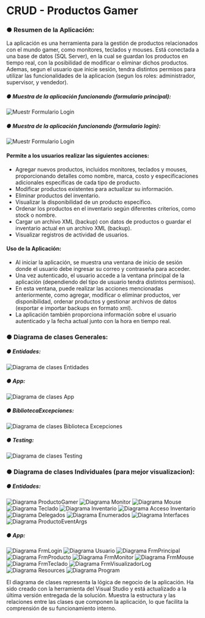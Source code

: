 # CRUD - Productos Gamer
### ● Resumen de la Aplicación:
La aplicación es una herramienta para la gestión de productos relacionados con el mundo gamer, como monitores, teclados y mouses.
Está conectada a una base de datos (SQL Server), en la cual se guardan los productos en tiempo real, con la posibilidad de modificar o eliminar dichos productos.
Ademas, segun el usuario que inicie sesión, tendra distintos permisos para utilizar las funcionalidades de la aplicacion (segun los roles: administrador, supervisor, y vendedor).

##### ● Muestra de la aplicación funcionando (formulario principal):
![Muestr Formulario Login](Muestra%20Funcionamiento/Captura_CRUD_Formulario_Principal.png)

##### ● Muestra de la aplicación funcionando (formulario login):
![Muestr Formulario Login](Muestra%20Funcionamiento/Captura_CRUD_Formulario_Login.png)

#### Permite a los usuarios realizar las siguientes acciones:
- Agregar nuevos productos, incluidos monitores, teclados y mouses, proporcionando detalles como nombre, marca, costo y especificaciones adicionales específicas de cada tipo de producto.
- Modificar productos existentes para actualizar su información.
- Eliminar productos del inventario.
- Visualizar la disponibilidad de un producto específico.
- Ordenar los productos en el inventario según diferentes criterios, como stock o nombre.
- Cargar un archivo XML (backup) con datos de productos o guardar el inventario actual en un archivo XML (backup).
- Visualizar registros de actividad de usuarios.

#### Uso de la Aplicación:
- Al iniciar la aplicación, se muestra una ventana de inicio de sesión donde el usuario debe ingresar su correo y contraseña para acceder.
- Una vez autenticado, el usuario accede a la ventana principal de la aplicación (dependiendo del tipo de usuario tendra distintos permisos).
- En esta ventana, puede realizar las acciones mencionadas anteriormente, como agregar, modificar o eliminar productos, ver disponibilidad, ordenar productos y gestionar archivos de datos (exportar e importar backups en formato xml).
- La aplicación también proporciona información sobre el usuario autenticado y la fecha actual junto con la hora en tiempo real.

### ● Diagrama de clases Generales:
##### ● Entidades:
![Diagrama de clases Entidades](Diagramas%20de%20clases/Diagramas%20Generales/DiagramaDeClaseEntidades.png)

##### ● App:
![Diagrama de clases App](Diagramas%20de%20clases/Diagramas%20Generales/DiagramaDeClaseApp.png)

##### ● BibliotecaExcepciones:
![Diagrama de clases Biblioteca Excepciones](Diagramas%20de%20clases/Diagramas%20Generales/DiagramaDeClaseBibliotecaExcepciones.png)

##### ● Testing:
![Diagrama de clases Testing](Diagramas%20de%20clases/Diagramas%20Generales/DiagramaDeClaseTesting.png)

### ● Diagrama de clases Individuales (para mejor visualizacion):
##### ● Entidades:
![Diagrama ProductoGamer](Diagramas%20de%20clases/Diagramas%20Individuales/Diagramas%20Entidades/DiagramaProductoGamer.png)
![Diagrama Monitor](Diagramas%20de%20clases/Diagramas%20Individuales/Diagramas%20Entidades/DiagramaMonitor.png)
![Diagrama Mouse](Diagramas%20de%20clases/Diagramas%20Individuales/Diagramas%20Entidades/DiagramaMouse.png)
![Diagrama Teclado](Diagramas%20de%20clases/Diagramas%20Individuales/Diagramas%20Entidades/DiagramaTeclado.png)
![Diagrama Inventario](Diagramas%20de%20clases/Diagramas%20Individuales/Diagramas%20Entidades/DiagramaInventario.png)
![Diagrama Acceso Inventario](Diagramas%20de%20clases/Diagramas%20Individuales/Diagramas%20Entidades/DiagramaAccesoInventario.png)
![Diagrama Delegados](Diagramas%20de%20clases/Diagramas%20Individuales/Diagramas%20Entidades/DiagramaDelegados.png)
![Diagrama Enumerados](Diagramas%20de%20clases/Diagramas%20Individuales/Diagramas%20Entidades/DiagramaEnumerados.png)
![Diagrama Interfaces](Diagramas%20de%20clases/Diagramas%20Individuales/Diagramas%20Entidades/DiagramaInterfaces.png)
![Diagrama ProductoEventArgs](Diagramas%20de%20clases/Diagramas%20Individuales/Diagramas%20Entidades/DiagramaProductoEventArgs.png)

##### ● App:
![Diagrama FrmLogin](Diagramas%20de%20clases/Diagramas%20Individuales/Diagramas%20App/DiagramaFrmLogin.png)
![Diagrama Usuario](Diagramas%20de%20clases/Diagramas%20Individuales/Diagramas%20App/DiagramaUsuario.png)
![Diagrama FrmPrincipal](Diagramas%20de%20clases/Diagramas%20Individuales/Diagramas%20App/DiagramaFrmPrincipal.png)
![Diagrama FrmProducto](Diagramas%20de%20clases/Diagramas%20Individuales/Diagramas%20App/DiagramaFrmProducto.png)
![Diagrama FrmMonitor](Diagramas%20de%20clases/Diagramas%20Individuales/Diagramas%20App/DiagramaFrmMonitor.png)
![Diagrama FrmMouse](Diagramas%20de%20clases/Diagramas%20Individuales/Diagramas%20App/DiagramaFrmMouse.png)
![Diagrama FrmTeclado](Diagramas%20de%20clases/Diagramas%20Individuales/Diagramas%20App/DiagramaFrmTeclado.png)
![Diagrama FrmVisualizadorLog](Diagramas%20de%20clases/Diagramas%20Individuales/Diagramas%20App/DiagramaFrmVisualizadorLog.png)
![Diagrama Resources](Diagramas%20de%20clases/Diagramas%20Individuales/Diagramas%20App/DiagramaResources.png)
![Diagrama Program](Diagramas%20de%20clases/Diagramas%20Individuales/Diagramas%20App/DiagramaProgram.png)

El diagrama de clases representa la lógica de negocio de la aplicación. Ha sido creado con la herramienta del Visual Studio y está actualizado a la última versión entregada de la solución. Muestra la estructura y las relaciones entre las clases que componen la aplicación, lo que facilita la comprensión de su funcionamiento interno.
